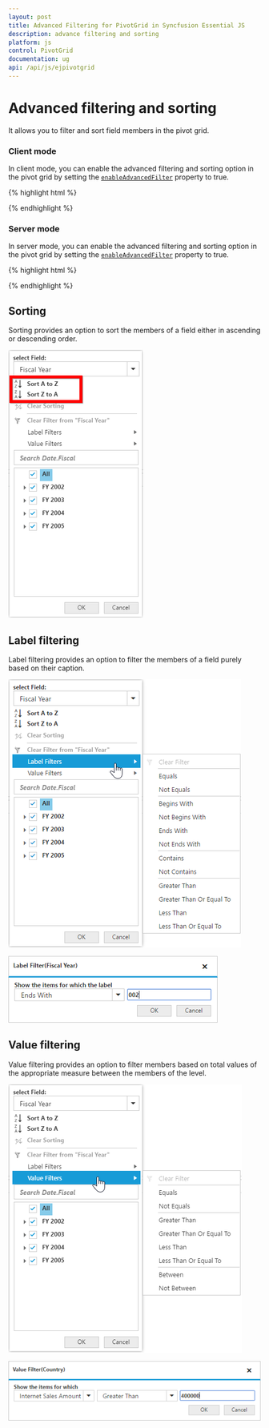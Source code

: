 ```yaml
---
layout: post
title: Advanced Filtering for PivotGrid in Syncfusion Essential JS
description: advance filtering and sorting
platform: js
control: PivotGrid
documentation: ug
api: /api/js/ejpivotgrid
---
```


# Advanced filtering and sorting

It allows you to filter and sort field members in the pivot grid.

### Client mode

In client mode, you can enable the advanced filtering and sorting option in the pivot grid by setting the [`enableAdvancedFilter`](/api/js/ejpivotgrid#members:enableadvancedfilter) property to true.

{% highlight html %}

<div id="PivotGrid1"></div>
<script>
    $("#PivotGrid1").ejPivotGrid({
            //...
            enableAdvancedFilter: true
    });
</script>

{% endhighlight %}

### Server mode

In server mode, you can enable the advanced filtering and sorting option in the pivot grid by setting the [`enableAdvancedFilter`](/api/js/ejpivotgrid#members:enableadvancedfilter) property to true.

{% highlight html %}

<div id="PivotGrid1"></div>
<script>
    $("#PivotGrid1").ejPivotGrid({
        //...
        enableAdvancedFilter: true
    });
</script>

{% endhighlight %}

## Sorting

Sorting provides an option to sort the members of a field either in ascending or descending order.

![Sorting options in JavaScript pivot grid control](AdvanceFiltering_images/sorting.png)

## Label filtering

Label filtering provides an option to filter the members of a field purely based on their caption.

![Label filtering options in JavaScript pivot grid control](AdvanceFiltering_images/filtering.png)

![Label filter dialog in JavaScript pivot grid control](AdvanceFiltering_images/filtering_dialog.png)


## Value filtering

Value filtering provides an option to filter members based on total values of the appropriate measure between the members of the level.

![Value filtering options in JavaScript pivot grid control](AdvanceFiltering_images/valuefilter.png)

![Value filter dialog in JavaScript pivot grid control](AdvanceFiltering_images/valuefilter_dialog.png)
